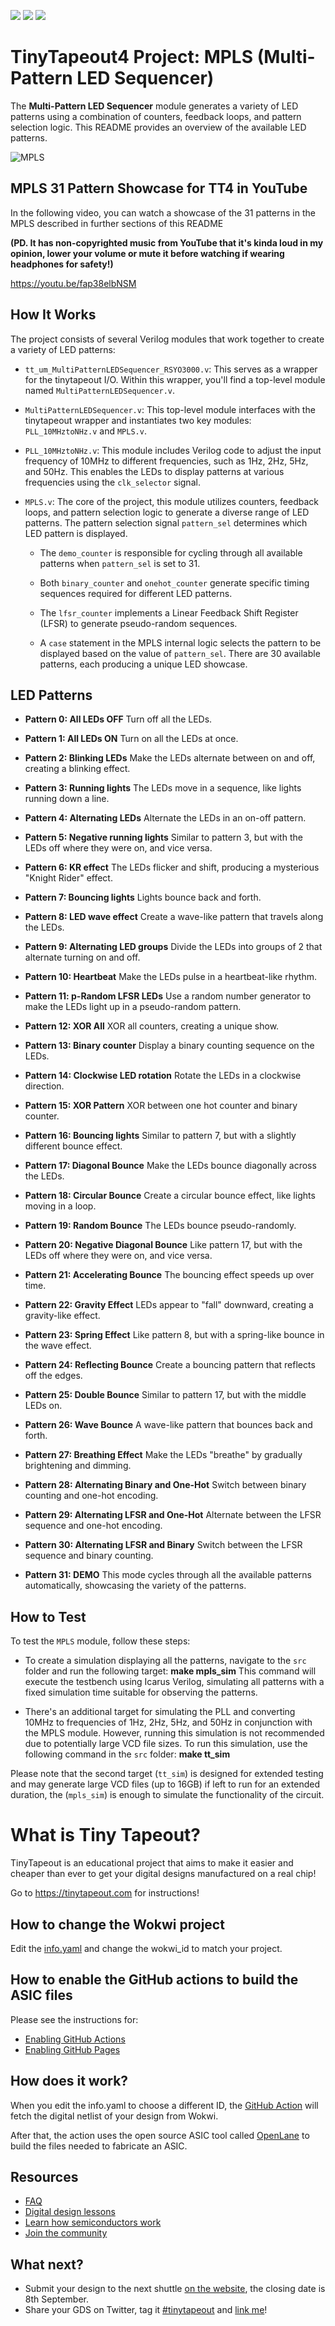 ![](../../workflows/gds/badge.svg) ![](../../workflows/docs/badge.svg) ![](../../workflows/wokwi_test/badge.svg)

# TinyTapeout4 Project: MPLS (Multi-Pattern LED Sequencer)

The **Multi-Pattern LED Sequencer** module generates a variety of LED patterns using a combination of counters, feedback loops, and pattern selection logic. This README provides an overview of the available LED patterns.

![MPLS](./img/MPLS.drawio.png)

## MPLS 31 Pattern Showcase for TT4 in YouTube

In the following video, you can watch a showcase of the 31 patterns in the MPLS described in further sections of this README

**(PD. It has non-copyrighted music from YouTube that it's kinda loud in my opinion, lower your volume or mute it before watching if wearing headphones for safety!)**

https://youtu.be/fap38elbNSM

## How It Works

The project consists of several Verilog modules that work together to create a variety of LED patterns:

- `tt_um_MultiPatternLEDSequencer_RSYO3000.v`: This serves as a wrapper for the tinytapeout I/O. Within this wrapper, you'll find a top-level module named `MultiPatternLEDSequencer.v`.

- `MultiPatternLEDSequencer.v`: This top-level module interfaces with the tinytapeout wrapper and instantiates two key modules: `PLL_10MHztoNHz.v` and `MPLS.v`.

- `PLL_10MHztoNHz.v`: This module includes Verilog code to adjust the input frequency of 10MHz to different frequencies, such as 1Hz, 2Hz, 5Hz, and 50Hz. This enables the LEDs to display patterns at various frequencies using the `clk_selector` signal.

- `MPLS.v`: The core of the project, this module utilizes counters, feedback loops, and pattern selection logic to generate a diverse range of LED patterns. The pattern selection signal `pattern_sel` determines which LED pattern is displayed.

  - The `demo_counter` is responsible for cycling through all available patterns when `pattern_sel` is set to 31.

  - Both `binary_counter` and `onehot_counter` generate specific timing sequences required for different LED patterns.

  - The `lfsr_counter` implements a Linear Feedback Shift Register (LFSR) to generate pseudo-random sequences.

  - A `case` statement in the MPLS internal logic selects the pattern to be displayed based on the value of `pattern_sel`. There are 30 available patterns, each producing a unique LED showcase.


## LED Patterns
- **Pattern 0: All LEDs OFF**
  Turn off all the LEDs.

- **Pattern 1: All LEDs ON**
  Turn on all the LEDs at once.

- **Pattern 2: Blinking LEDs**
  Make the LEDs alternate between on and off, creating a blinking effect.

- **Pattern 3: Running lights**
  The LEDs move in a sequence, like lights running down a line.

- **Pattern 4: Alternating LEDs**
  Alternate the LEDs in an on-off pattern.

- **Pattern 5: Negative running lights**
  Similar to pattern 3, but with the LEDs off where they were on, and vice versa.

- **Pattern 6: KR effect**
  The LEDs flicker and shift, producing a mysterious "Knight Rider" effect.

- **Pattern 7: Bouncing lights**
  Lights bounce back and forth.

- **Pattern 8: LED wave effect**
  Create a wave-like pattern that travels along the LEDs.

- **Pattern 9: Alternating LED groups**
  Divide the LEDs into groups of 2 that alternate turning on and off.

- **Pattern 10: Heartbeat**
  Make the LEDs pulse in a heartbeat-like rhythm.

- **Pattern 11: p-Random LFSR LEDs**
  Use a random number generator to make the LEDs light up in a pseudo-random pattern.

- **Pattern 12: XOR All**
  XOR all counters, creating a unique show.

- **Pattern 13: Binary counter**
  Display a binary counting sequence on the LEDs.

- **Pattern 14: Clockwise LED rotation**
  Rotate the LEDs in a clockwise direction.

- **Pattern 15: XOR Pattern**
  XOR between one hot counter and binary counter.

- **Pattern 16: Bouncing lights**
  Similar to pattern 7, but with a slightly different bounce effect.

- **Pattern 17: Diagonal Bounce**
  Make the LEDs bounce diagonally across the LEDs.

- **Pattern 18: Circular Bounce**
  Create a circular bounce effect, like lights moving in a loop.

- **Pattern 19: Random Bounce**
  The LEDs bounce pseudo-randomly.

- **Pattern 20: Negative Diagonal Bounce**
  Like pattern 17, but with the LEDs off where they were on, and vice versa.

- **Pattern 21: Accelerating Bounce**
  The bouncing effect speeds up over time.

- **Pattern 22: Gravity Effect**
  LEDs appear to "fall" downward, creating a gravity-like effect.

- **Pattern 23: Spring Effect**
  Like pattern 8, but with a spring-like bounce in the wave effect.

- **Pattern 24: Reflecting Bounce**
  Create a bouncing pattern that reflects off the edges.

- **Pattern 25: Double Bounce**
  Similar to pattern 17, but with the middle LEDs on.

- **Pattern 26: Wave Bounce**
  A wave-like pattern that bounces back and forth.

- **Pattern 27: Breathing Effect**
  Make the LEDs "breathe" by gradually brightening and dimming.

- **Pattern 28: Alternating Binary and One-Hot**
  Switch between binary counting and one-hot encoding.

- **Pattern 29: Alternating LFSR and One-Hot**
  Alternate between the LFSR sequence and one-hot encoding.

- **Pattern 30: Alternating LFSR and Binary**
  Switch between the LFSR sequence and binary counting.

- **Pattern 31: DEMO**
  This mode cycles through all the available patterns automatically, showcasing the variety of the patterns.

## How to Test

To test the `MPLS` module, follow these steps:

- To create a simulation displaying all the patterns, navigate to the `src` folder and run the following target: **make mpls_sim** This command will execute the testbench using Icarus Verilog, simulating all patterns with a fixed simulation time suitable for observing the patterns.

- There's an additional target for simulating the PLL and converting 10MHz to frequencies of 1Hz, 2Hz, 5Hz, and 50Hz in conjunction with the MPLS module. However, running this simulation is not recommended due to potentially large VCD file sizes. To run this simulation, use the following command in the `src` folder: **make tt_sim** 

Please note that the second target (`tt_sim`) is designed for extended testing and may generate large VCD files (up to 16GB) if left to run for an extended duration, the (`mpls_sim`) is enough to simulate the functionality of the circuit.



# What is Tiny Tapeout?

TinyTapeout is an educational project that aims to make it easier and cheaper than ever to get your digital designs manufactured on a real chip!

Go to https://tinytapeout.com for instructions!

## How to change the Wokwi project

Edit the [info.yaml](info.yaml) and change the wokwi_id to match your project.

## How to enable the GitHub actions to build the ASIC files

Please see the instructions for:

- [Enabling GitHub Actions](https://tinytapeout.com/faq/#when-i-commit-my-change-the-gds-action-isnt-running)
- [Enabling GitHub Pages](https://tinytapeout.com/faq/#my-github-action-is-failing-on-the-pages-part)

## How does it work?

When you edit the info.yaml to choose a different ID, the [GitHub Action](.github/workflows/gds.yaml) will fetch the digital netlist of your design from Wokwi.

After that, the action uses the open source ASIC tool called [OpenLane](https://www.zerotoasiccourse.com/terminology/openlane/) to build the files needed to fabricate an ASIC.

## Resources

- [FAQ](https://tinytapeout.com/faq/)
- [Digital design lessons](https://tinytapeout.com/digital_design/)
- [Learn how semiconductors work](https://tinytapeout.com/siliwiz/)
- [Join the community](https://discord.gg/rPK2nSjxy8)

## What next?

- Submit your design to the next shuttle [on the website](https://tinytapeout.com/#submit-your-design), the closing date is 8th September.
- Share your GDS on Twitter, tag it [#tinytapeout](https://twitter.com/hashtag/tinytapeout?src=hashtag_click) and [link me](https://twitter.com/matthewvenn)!
